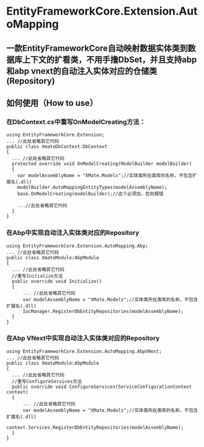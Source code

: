 # EntityFrameworkCore.Extension.AutoMapping
## 一款EntityFrameworkCore自动映射数据实体类到数据库上下文的扩看类，不用手撸DbSet，并且支持abp和abp vnext的自动注入实体对应的仓储类(Repository)

## 如何使用（How to use）
### 在DbContext.cs中重写OnModelCreating方法：
```
using EntityFrameworkCore.Extension;
... //此处省略其它代码
public class XmateDbContext:DbContext
{
  ... //此处省略其它代码
  protected override void OnModelCreating(ModelBuilder modelBuilder)
  {
    var modelAssemblyName = "XMate.Models";//实体类所在类库的名称，不包含扩展名(.dll)
    modelBuilder.AutoMappingEntityTypes(modelAssemblyName);
    base.OnModelCreating(modelBuilder);//这个必须加，否则报错
    
    ...//此处省略其它代码
  }
}
```

### 在Abp中实现自动注入实体类对应的Repository
```
using EntityFrameworkCore.Extension.AutoMapping.Abp;
... //此处省略其它代码
public class XmateModule:AbpModule
{
  ... //此处省略其它代码
  //重写Initialize方法
  public override void Initialize()
  {
      ... //此处省略其它代码
      var modelAssemblyName = "XMate.Models";//实体类所在类库的名称，不包含扩展名(.dll)
      IocManager.RegisterDbEntityRepositories(modelAssemblyName);
  }
}

```

### 在Abp VNext中实现自动注入实体类对应的Repository
```
using EntityFrameworkCore.Extension.AutoMapping.AbpVNext;
... //此处省略其它代码
public class XmateModule:AbpModule
{
  ... //此处省略其它代码
  //重写ConfigureServices方法
  public override void ConfigureServices(ServiceConfigurationContext context)
  {
      ... //此处省略其它代码
      var modelAssemblyName = "XMate.Models";//实体类所在类库的名称，不包含扩展名(.dll)
      context.Services.RegisterDbEntityRepositories(modelAssemblyName);
  }
}

```
